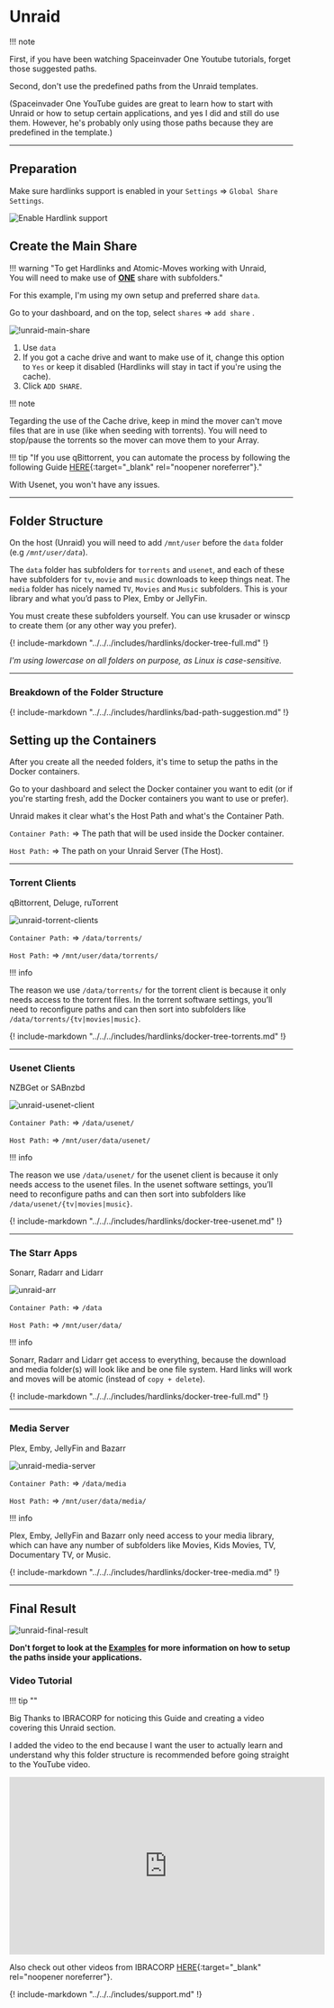 # Unraid

!!! note

  First, if you have been watching Spaceinvader One Youtube tutorials, forget those suggested paths.

  Second, don't use the predefined paths from the Unraid templates.

  (Spaceinvader One YouTube guides are great to learn how to start with Unraid or how to setup certain applications, and yes I did and still do use them. However, he's probably only using those paths because they are predefined in the template.)

------

## Preparation

Make sure hardlinks support is enabled in your `Settings` => `Global Share Settings`.

![Enable Hardlink support](images/unraid-enable-hardlinks.png)

## Create the Main Share

!!! warning "To get Hardlinks and Atomic-Moves working with Unraid,<br>You will need to make use of <u>**ONE**</u> share with subfolders."

For this example, I'm using my own setup and preferred share `data`.

Go to your dashboard, and on the top, select `shares` => `add share` .

![!unraid-main-share](images/unraid-main-share.png)

1. Use `data`
1. If you got a cache drive and want to make use of it, change this option to `Yes` or keep it disabled (Hardlinks will stay in tact if you're using the cache).
1. Click `ADD SHARE`.

!!! note

  Tegarding the use of the Cache drive, keep in mind the mover can't move files that are in use (like when seeding with torrents). You will need to stop/pause the torrents so the mover can move them to your Array.

  !!! tip "If you use qBittorrent, you can automate the process by following the following Guide [HERE](/Downloaders/qBittorrent/Tips/How-to-run-the-unRaid-mover-for-qBittorrent/){:target="_blank" rel="noopener noreferrer"}."

  With Usenet, you won't have any issues.

------

## Folder Structure

On the host (Unraid) you will need to add `/mnt/user` before the `data` folder (e.g *`/mnt/user/data`*).

The `data` folder has subfolders for `torrents` and `usenet`, and each of these have subfolders for `tv`, `movie` and `music` downloads to keep things neat. The `media` folder has nicely named `TV`, `Movies` and `Music` subfolders. This is your library and what you’d pass to Plex, Emby or JellyFin.

You must create these subfolders yourself. You can use krusader or winscp to create them (or any other way you prefer).

{! include-markdown "../../../includes/hardlinks/docker-tree-full.md" !}

*I'm using lowercase on all folders on  purpose, as Linux is case-sensitive.*

------

### Breakdown of the Folder Structure

{! include-markdown "../../../includes/hardlinks/bad-path-suggestion.md" !}
<!-- --8<-- "includes/hardlinks/bad-path-suggestion.md" -->

## Setting up the Containers

After you create all the needed folders, it's time to setup the paths in the Docker containers.

Go to your dashboard and select the Docker container you want to edit (or if you're starting fresh, add the Docker containers you want to use or prefer).

Unraid makes it clear what's the Host Path and what's the Container Path.

`Container Path:` => The path that will be used inside the Docker container.

`Host Path:` => The path on your Unraid Server (The Host).

------

### Torrent Clients

qBittorrent, Deluge, ruTorrent

![unraid-torrent-clients](images/unraid-torrent-clients.png)

`Container Path:` => `/data/torrents/`

`Host Path:` => `/mnt/user/data/torrents/`

!!! info

  The reason we use `/data/torrents/` for the torrent client is because it only needs access to the torrent files. In the torrent software settings, you’ll need to reconfigure paths and can then sort into subfolders like `/data/torrents/{tv|movies|music}`.

{! include-markdown "../../../includes/hardlinks/docker-tree-torrents.md" !}

------

### Usenet Clients

NZBGet or SABnzbd

![unraid-usenet-client](images/unraid-usenet-client.png)

`Container Path:` => `/data/usenet/`

`Host Path:` => `/mnt/user/data/usenet/`

!!! info

  The reason we use `/data/usenet/` for the usenet client is because it only needs access to the usenet files. In the usenet software settings, you’ll need to reconfigure paths and can then sort into subfolders like `/data/usenet/{tv|movies|music}`.

{! include-markdown "../../../includes/hardlinks/docker-tree-usenet.md" !}

------

### The Starr Apps

Sonarr, Radarr and Lidarr

![unraid-arr](images/unraid-arr.png)

`Container Path:` => `/data`

`Host Path:` => `/mnt/user/data/`

!!! info

  Sonarr, Radarr and Lidarr get access to everything, because the download and media folder(s) will look like and be one file system. Hard links will work and moves will be atomic (instead of `copy + delete`).

{! include-markdown "../../../includes/hardlinks/docker-tree-full.md" !}

------

### Media Server

Plex, Emby, JellyFin and Bazarr

![unraid-media-server](images/unraid-media-server.png)

`Container Path:` => `/data/media`

`Host Path:` => `/mnt/user/data/media/`

!!! info

  Plex, Emby, JellyFin and Bazarr only need access to your media library, which can have any number of subfolders like Movies, Kids Movies, TV, Documentary TV, or Music.

{! include-markdown "../../../includes/hardlinks/docker-tree-media.md" !}

------

## Final Result

![!unraid-final-result](images/unraid-final-result.png)

**Don't forget to look at the [Examples](/Hardlinks/Examples/) for more information on how to setup the paths inside your applications.**

### Video Tutorial

!!! tip ""

  Big Thanks to IBRACORP for noticing this Guide and creating a video covering this Unraid section.

  I added the video to the end because I want the user to actually learn and understand why this folder structure is recommended before going straight to the YouTube video.

  <iframe width="560" height="315" src="https://www.youtube.com/embed/AMcHsQJ7My0" title="YouTube video player" frameborder="0" allow="accelerometer; autoplay; clipboard-write; encrypted-media; gyroscope; picture-in-picture" allowfullscreen></iframe>

  Also check out other videos from IBRACORP [HERE](https://www.youtube.com/c/IBRACORP/videos){:target="_blank" rel="noopener noreferrer"}.

{! include-markdown "../../../includes/support.md" !}
<!-- --8<-- "includes/support.md" -->
